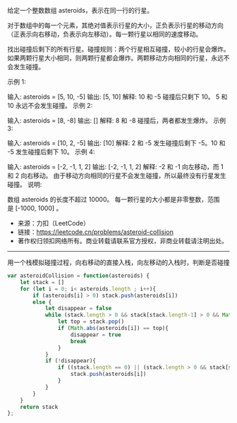 给定一个整数数组 asteroids，表示在同一行的行星。

对于数组中的每一个元素，其绝对值表示行星的大小，正负表示行星的移动方向（正表示向右移动，负表示向左移动）。每一颗行星以相同的速度移动。

找出碰撞后剩下的所有行星。碰撞规则：两个行星相互碰撞，较小的行星会爆炸。如果两颗行星大小相同，则两颗行星都会爆炸。两颗移动方向相同的行星，永远不会发生碰撞。

示例 1:

输入:
asteroids = [5, 10, -5]
输出: [5, 10]
解释:
10 和 -5 碰撞后只剩下 10。 5 和 10 永远不会发生碰撞。
示例 2:

输入:
asteroids = [8, -8]
输出: []
解释:
8 和 -8 碰撞后，两者都发生爆炸。
示例 3:

输入:
asteroids = [10, 2, -5]
输出: [10]
解释:
2 和 -5 发生碰撞后剩下 -5。10 和 -5 发生碰撞后剩下 10。
示例 4:

输入:
asteroids = [-2, -1, 1, 2]
输出: [-2, -1, 1, 2]
解释:
-2 和 -1 向左移动，而 1 和 2 向右移动。
由于移动方向相同的行星不会发生碰撞，所以最终没有行星发生碰撞。
说明:

数组 asteroids 的长度不超过 10000。
每一颗行星的大小都是非零整数，范围是 [-1000, 1000] 。

- 来源：力扣（LeetCode）
- 链接：https://leetcode.cn/problems/asteroid-collision
- 著作权归领扣网络所有。商业转载请联系官方授权，非商业转载请注明出处。

---

用一个栈模拟碰撞过程，向右移动的直接入栈，向左移动的入栈时，判断是否碰撞

```javascript
var asteroidCollision = function(asteroids) {
    let stack = []
    for (let i = 0; i< asteroids.length ; i++){
        if (asteroids[i] > 0) stack.push(asteroids[i])
        else {
            let disappear = false
            while (stack.length > 0 && stack[stack.length-1] > 0 && Math.abs(asteroids[i]) >= stack[stack.length-1]){
                let top = stack.pop()
                if (Math.abs(asteroids[i]) == top){
                    disappear = true
                    break
                }
            }
            if (!disappear){
                if ((stack.length == 0) || (stack.length > 0 && stack[stack.length-1] < 0)){
                    stack.push(asteroids[i])
                }
            }
        }
    }
    return stack
};
```
